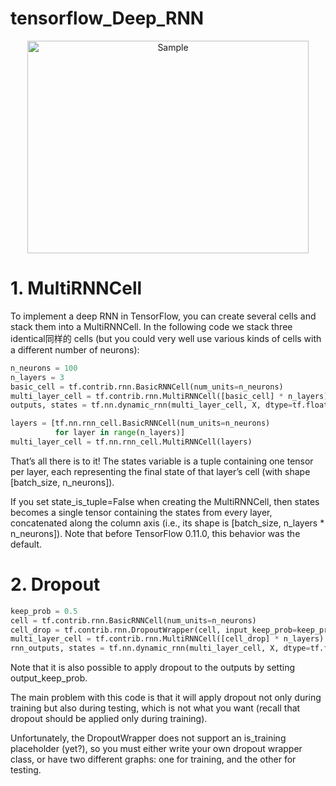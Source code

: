 # tensorflow_Deep_RNN

<p align="center">
    <img src="https://i.loli.net/2019/01/12/5c39ada0dfd82.png" alt="Sample"  width="450" height="340">
</p>

# 1. MultiRNNCell
To implement a deep RNN in TensorFlow, you can create several cells and stack them into a MultiRNNCell. In the following code we stack three identical同样的 cells (but you could very well use various kinds of cells with a different number of neurons):

```python
n_neurons = 100
n_layers = 3
basic_cell = tf.contrib.rnn.BasicRNNCell(num_units=n_neurons)
multi_layer_cell = tf.contrib.rnn.MultiRNNCell([basic_cell] * n_layers)
outputs, states = tf.nn.dynamic_rnn(multi_layer_cell, X, dtype=tf.float32)
```
```python
layers = [tf.nn.rnn_cell.BasicRNNCell(num_units=n_neurons)
          for layer in range(n_layers)]
multi_layer_cell = tf.nn.rnn_cell.MultiRNNCell(layers)
```

That’s all there is to it! The states variable is a tuple containing one tensor per layer, each representing the final state of that layer’s cell (with shape [batch_size, n_neurons]). 

If you set state_is_tuple=False when creating the MultiRNNCell, then states becomes a single tensor containing the states from every layer, concatenated along the column axis (i.e., its shape is [batch_size, n_layers * n_neurons]). Note that before TensorFlow 0.11.0, this behavior was the default.

# 2. Dropout
```python
keep_prob = 0.5
cell = tf.contrib.rnn.BasicRNNCell(num_units=n_neurons)
cell_drop = tf.contrib.rnn.DropoutWrapper(cell, input_keep_prob=keep_prob)
multi_layer_cell = tf.contrib.rnn.MultiRNNCell([cell_drop] * n_layers)
rnn_outputs, states = tf.nn.dynamic_rnn(multi_layer_cell, X, dtype=tf.float32)
```
Note that it is also possible to apply dropout to the outputs by setting output_keep_prob.

The main problem with this code is that it will apply dropout not only during training but also during
testing, which is not what you want (recall that dropout should be applied only during training).

Unfortunately, the DropoutWrapper does not support an is_training placeholder (yet?), so you must
either write your own dropout wrapper class, or have two different graphs: one for training, and the other
for testing. 
